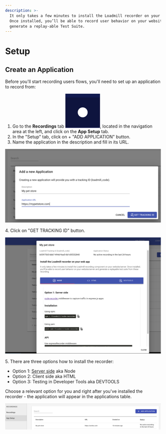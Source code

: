 ```yaml
---
description: >-
  It only takes a few minutes to install the Loadmill recorder on your website.
  Once installed, you’ll be able to record user behavior on your website and
  generate a replay-able Test Suite.
---
```


# Setup

## Create an Application

Before you'll start recording users flows, you'll need to set up an application to record from:

1. Go to the **Recordings** tab <img src="../.gitbook/assets/Screenshot (55).png" alt="" data-size="line">, located in the navigation area at the left, and click on the **App Setup** tab.
2. In the "Setup" tab, click on + "ADD APPLICATION" button.
3. Name the application in the description and fill in its URL.

![](../.gitbook/assets/screen-shot-2020-12-02-at-17.11.34.png)

4\. Click on "GET TRACKING ID" button.

![](../.gitbook/assets/screen-shot-2020-12-02-at-17.19.03.png)

5\. There are three options how to install the recorder:

* Option 1: [Server side](https://www.npmjs.com/package/@loadmill/node-recorder) aka Node
* Option 2: Client side aka HTML
* Option 3: Testing in Developer Tools aka DEVTOOLS

Choose a relevant option for you and right after you've installed the recorder - the application will appear in the applications table.

![](../.gitbook/assets/screenshot-37-.png)

##
